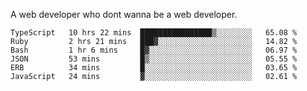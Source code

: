 A web developer who dont wanna be a web developer.

<!--START_SECTION:waka-->

```text
TypeScript   10 hrs 22 mins  ████████████████▒░░░░░░░░   65.08 %
Ruby         2 hrs 21 mins   ███▓░░░░░░░░░░░░░░░░░░░░░   14.82 %
Bash         1 hr 6 mins     █▓░░░░░░░░░░░░░░░░░░░░░░░   06.97 %
JSON         53 mins         █▒░░░░░░░░░░░░░░░░░░░░░░░   05.55 %
ERB          34 mins         █░░░░░░░░░░░░░░░░░░░░░░░░   03.65 %
JavaScript   24 mins         ▓░░░░░░░░░░░░░░░░░░░░░░░░   02.61 %
```

<!--END_SECTION:waka-->
